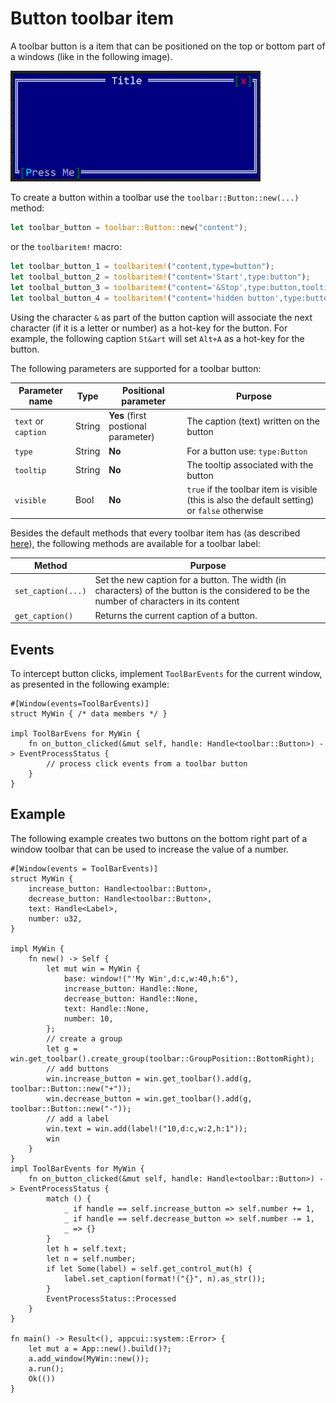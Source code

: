 # Button toolbar item

A toolbar button is a item that can be positioned on the top or bottom part of a windows (like in the following image).

<img src="img/button.png" width=400/>

To create a button within a toolbar use the `toolbar::Button::new(...)` method:

```rust
let toolbar_button = toolbar::Button::new("content");
```

or the `toolbaritem!` macro:

```rust
let toolbar_button_1 = toolbaritem!("content,type=button");
let toolbal_button_2 = toolbaritem!("content='Start',type:button");
let toolbal_button_3 = toolbaritem!("content='&Stop',type:button,tooltip:'a tooltip'");
let toolbal_button_4 = toolbaritem!("content='hidden button',type:button,visible:false");
```


Using the character `&` as part of the button caption will associate the next character (if it is a letter or number) as a hot-key for the button. For example, the following caption `St&art` will set `Alt+A` as a hot-key for the button.


The following parameters are supported for a toolbar button:

| Parameter name      | Type   | Positional parameter                | Purpose |
|---------------------|--------|-------------------------------------|---------|
| `text` or `caption` | String | **Yes** (first postional parameter) | The caption (text) written on the button |
| `type`              | String | **No**                              | For a button use: `type:Button` |
| `tooltip`           | String | **No**                              | The tooltip associated with the button |
| `visible`           | Bool   | **No**                              | `true` if the toolbar item is visible (this is also the default setting) or `false` otherwise |

Besides the default methods that every toolbar item has (as described [here](../toolbar.md#common-methods)), the following methods are available for a toolbar label:

| Method             | Purpose                                                                                                          |
|--------------------|------------------------------------------------------------------------------------------------------------------|
| `set_caption(...)` | Set the new caption for a button. The width (in characters) of the button is the considered to be the number of characters in its content |
| `get_caption()`    | Returns the current caption of a button. |

## Events

To intercept button clicks, implement `ToolBarEvents` for the current window, as presented in the following example:
```rust,no_run
#[Window(events=ToolBarEvents)]
struct MyWin { /* data members */ }

impl ToolBarEvens for MyWin {
    fn on_button_clicked(&mut self, handle: Handle<toolbar::Button>) -> EventProcessStatus {
        // process click events from a toolbar button
    }
}
```

## Example

The following example creates two buttons on the bottom right part of a window toolbar that can be used to increase the value of a number.

```rust,no_run
#[Window(events = ToolBarEvents)]
struct MyWin {
    increase_button: Handle<toolbar::Button>,
    decrease_button: Handle<toolbar::Button>,
    text: Handle<Label>,
    number: u32,
}

impl MyWin {
    fn new() -> Self {
        let mut win = MyWin {
            base: window!("'My Win',d:c,w:40,h:6"),
            increase_button: Handle::None,
            decrease_button: Handle::None,
            text: Handle::None,
            number: 10,
        };
        // create a group
        let g = win.get_toolbar().create_group(toolbar::GroupPosition::BottomRight);
        // add buttons
        win.increase_button = win.get_toolbar().add(g, toolbar::Button::new("+"));
        win.decrease_button = win.get_toolbar().add(g, toolbar::Button::new("-"));
        // add a label
        win.text = win.add(label!("10,d:c,w:2,h:1"));
        win
    }
}
impl ToolBarEvents for MyWin {
    fn on_button_clicked(&mut self, handle: Handle<toolbar::Button>) -> EventProcessStatus {
        match () {
            _ if handle == self.increase_button => self.number += 1,
            _ if handle == self.decrease_button => self.number -= 1,
            _ => {}
        }
        let h = self.text;
        let n = self.number;
        if let Some(label) = self.get_control_mut(h) {            
            label.set_caption(format!("{}", n).as_str());
        }
        EventProcessStatus::Processed
    }
}

fn main() -> Result<(), appcui::system::Error> {
    let mut a = App::new().build()?;
    a.add_window(MyWin::new());
    a.run();
    Ok(())
}

```